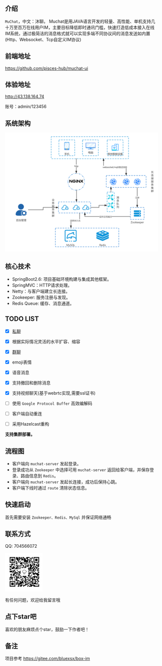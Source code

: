
## 介绍

`MuChat`，中文：沐聊。
Muchat是用JAVA语言开发的轻量、高性能、单机支持几十万至百万在线用户IM，主要目标降低即时通讯门槛，快速打造低成本接入在线IM系统，通过极简洁的消息格式就可以实现多端不同协议间的消息发送如内置(Http、Websocket、Tcp自定义IM协议)


## 前端地址
https://github.com/pisces-hub/muchat-ui

## 体验地址
http://43.138.164.74

账号：admin/123456


## 系统架构
![](docs/images/高性能IM架构.jpg)


## 核心技术

- SpringBoot2.6: 项目基础环境构建与集成其他框架。
- SpringMVC：HTTP请求处理。
- Netty：与客户端建立长连接。
- Zookeeper: 服务注册与发现。
- Redis Queue: 缓存、消息通道。


## TODO LIST


* [x] [私聊](#私聊)
* [x] 根据实际情况灵活的水平扩容、缩容
* [x] [群聊](#群聊)
* [x] emoji表情
* [x] 语音消息
* [x] 支持撤回和删除消息
* [x] 支持视频聊天(基于webrtc实现,需要ssl证书)
* [ ] 使用 `Google Protocol Buffer` 高效编解码
* [ ] 客户端自动重连
* [ ] 采用Hazelcast重构



**支持集群部署。**


## 流程图

- 客户端向 `muchat-server` 发起登录。
- 登录成功从 `Zookeeper` 中选择可用 `muchat-server` 返回给客户端，并保存登录、路由信息到 `Redis`。
- 客户端向 `muchat-server` 发起长连接，成功后保持心跳。
- 客户端下线时通过 `route` 清除状态信息。

## 快速启动

首先需要安装 `Zookeeper、Redis、MySql` 并保证网络通畅

## 联系方式


QQ: 704566072

![](./docs/images/vx1.jpg)



有任何问题，欢迎给我留言哦





## 点下star吧
喜欢的朋友麻烦点个star，鼓励一下作者吧！


## 备注

项目参考 https://gitee.com/bluexsx/box-im